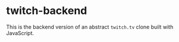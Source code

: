 # twitch-backend

This is the backend version of an abstract `twitch.tv` clone built with JavaScript.
